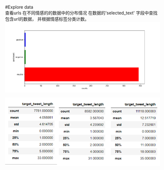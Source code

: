 #Explore data  
查看urls 在不同情感的的数据中的分布情况
在数据的'selected_text' 字段中查找包含url的数据， 并根据情感标签分类计数。  
![image1](https://github.com/Hanshawn11/Kaggle/blob/master/TweetSentiment/EDA/urls%20(1).png)

![word_counts](https://raw.githubusercontent.com/Hanshawn11/Kaggle/master/TweetSentiment/EDA/word_counts.bmp)
